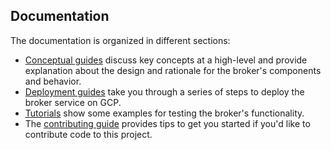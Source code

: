 ## Documentation

The documentation is organized in different sections:

-   [Conceptual guides](concepts/index.md) discuss key concepts at a high-level and provide explanation
    about the design and rationale for the broker's components and behavior.
-   [Deployment guides](kubernetes/index.md) take you through a series of steps to deploy the broker service on GCP.
-   [Tutorials](tutorials/index.md) show some examples for testing the broker's functionality.
-   The [contributing guide](contribute/index.md) provides tips to get you started if you'd like to contribute code
    to this project.
